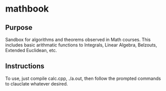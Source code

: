 # mathbook

## Purpose
Sandbox for algorithms and theorems observed in Math courses. 
This includes basic arithmatic functions to Integrals, Linear Algebra, Belzouts, Extended Euclidean, etc.

## Instructions
To use, just compile calc.cpp, ./a.out, then follow the prompted commands to 
clauclate whatever desired.
